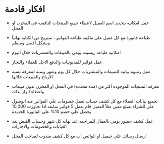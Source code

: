 # افكار قادمة

-  عمل امكانيه بتحديد اسم العميل لاعطاء جميع المنتجات الناقصه في المخزن او المحل

-  طباعه فاتورة مع كل عميل علي ماكينه طباعه الفواتير ، ستريح من الكتابه نهائياً وبشكل افضل ومنظم

-  امكانيه طباعه ريسيت يومي بالمبيعات والمشتريات خلال اليوم

-  عمل فواتير للمديونيات والدفع الاجل للعملاء والتجار

-  عمل رسوم بيانية للمبيعات والمشتريات خلال كل يوم وشهر وسنه لمعرفه نسبه الارباح والمبيعات خلالها

-  معرفه المنتجات الموجوده اكثر من (مده محدده) في المحل او المخزن بدون مبيعات واعطاء انزار بذلك

-  تجميع بيانات العملاء مع كل كشف حساب لعمل خصومات علي الفواتير عند الوصول علي للشراء بمبلغ معين مثلاً العميل قام بعمل 5 فواتير سابقه اذا تجاوزت 10,000 يحصل علي خصم 10% علي الفاتورة الجديدة

-  عمل كشف حضور يومي بالعمال للمراجعه عند نهايه كل شهر وحساب القبض بعد الغيابات والخصومات والاجازات

-  ارسال رسائل علي جيميل او الواتس اب مع كل كشف مندوب لصاحب المحل
